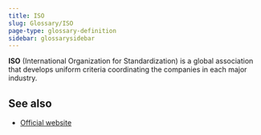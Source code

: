 ```yaml
---
title: ISO
slug: Glossary/ISO
page-type: glossary-definition
sidebar: glossarysidebar
---
```



**ISO** (International Organization for Standardization) is a global association that develops uniform criteria coordinating the companies in each major industry.

## See also

- [Official website](https://www.iso.org/home.html)
